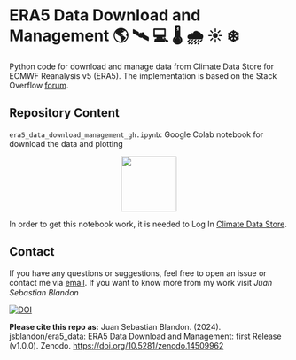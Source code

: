 # ERA5 Data Download and Management 🌎 🛰️ 💻 🌡️ 🌧️ ☀️ ❄️

Python code for download and manage data from Climate Data Store for ECMWF Reanalysis v5 (ERA5). The implementation is based on the Stack Overflow [forum](https://stackoverflow.com/questions/64304862/using-cdsapi-in-google-colab).

## Repository Content

`era5_data_download_management_gh.ipynb`: Google Colab notebook for download the data and plotting
<p align="center">
  <img src="https://upload.wikimedia.org/wikipedia/commons/d/d0/Google_Colaboratory_SVG_Logo.svg" width="100" class="center">
</p>

In order to get this notebook work, it is needed to Log In [Climate Data Store](https://cds.climate.copernicus.eu/).

## Contact

If you have any questions or suggestions, feel free to open an issue or contact me via [email](juansblandon@gmail.com). If you want to know more from my work visit *Juan Sebastian Blandon <a dir="ltr" href="https://orcid.org/0009-0002-9995-9619" target="_blank"><img class="is-rounded" src="https://upload.wikimedia.org/wikipedia/commons/0/06/ORCID_iD.svg" width="15"></a>*

[![DOI](https://zenodo.org/badge/904524102.svg)](https://doi.org/10.5281/zenodo.14509961)

**Please cite this repo as:** Juan Sebastian Blandon. (2024). jsblandon/era5_data: ERA5 Data Download and Management: first Release (v1.0.0). Zenodo. https://doi.org/10.5281/zenodo.14509962
